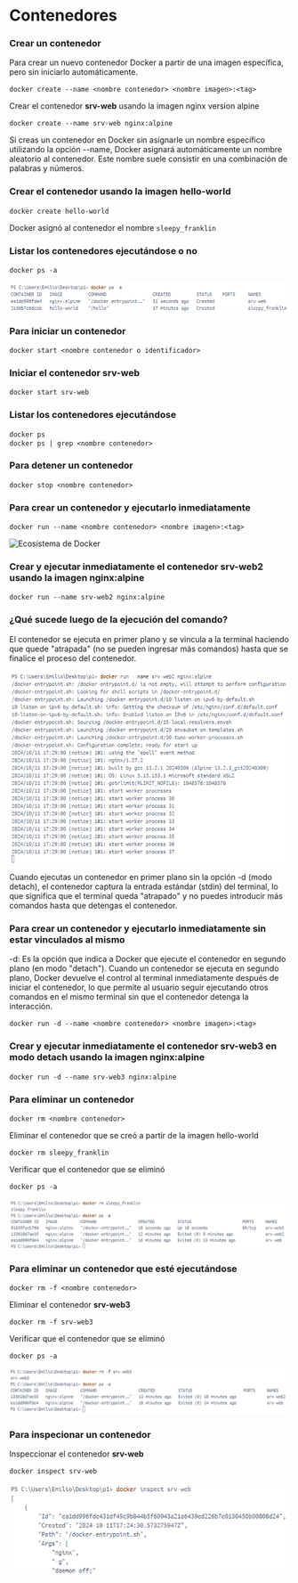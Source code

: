 # Contenedores

### Crear un contenedor
Para crear un nuevo contenedor Docker a partir de una imagen específica, pero sin iniciarlo automáticamente. 

```
docker create --name <nombre contenedor> <nombre imagen>:<tag>
```
Crear el contenedor  **srv-web** usando la imagen nginx version alpine
```
docker create --name srv-web nginx:alpine
```

Si creas un contenedor en Docker sin asignarle un nombre específico utilizando la opción --name, Docker asignará automáticamente un nombre aleatorio al contenedor. Este nombre suele consistir en una combinación de palabras y números.  

### Crear el contenedor usando la imagen hello-world
```
docker create hello-world
```

Docker asignó al contenedor el nombre `sleepy_franklin`

### Listar los contenedores ejecutándose o no

```
docker ps -a
```

![listar_contenedores](screenshots/listar_contenedores.png)

### Para iniciar un contenedor

```
docker start <nombre contenedor o identificador>
```
### Iniciar el contenedor srv-web

```
docker start srv-web
```

### Listar los contenedores ejecutándose
```
docker ps 
docker ps | grep <nombre contenedor>
```

### Para detener un contenedor

```
docker stop <nombre contenedor>
```

### Para crear un contenedor y ejecutarlo inmediatamente

```
docker run --name <nombre contenedor> <nombre imagen>:<tag>
```
![Ecosistema de Docker](img/dockerRun.PNG)

### Crear y ejecutar inmediatamente el contenedor **srv-web2** usando la imagen nginx:alpine

```
docker run --name srv-web2 nginx:alpine
```

### ¿Qué sucede luego de la ejecución del comando?

El contenedor se ejecuta en primer plano y se vincula a la terminal haciendo que quede "atrapada" (no se pueden ingresar más comandos) hasta que se finalice el proceso del contenedor.

![ejecucion_contenedor_srv_web2](screenshots/ejecucion_contenedor_primer_plano.png)


Cuando ejecutas un contenedor en primer plano sin la opción -d (modo detach), el contenedor captura la entrada estándar (stdin) del terminal, lo que significa que el terminal queda "atrapado" y no puedes introducir más comandos hasta que detengas el contenedor.

### Para crear un contenedor y ejecutarlo inmediatamente sin estar vinculados al mismo
-d: Es la opción que indica a Docker que ejecute el contenedor en segundo plano (en modo "detach").
Cuando un contenedor se ejecuta en segundo plano, Docker devuelve el control al terminal inmediatamente después de iniciar el contenedor, lo que permite al usuario seguir ejecutando otros comandos en el mismo terminal sin que el contenedor detenga la interacción.

```
docker run -d --name <nombre contenedor> <nombre imagen>:<tag>
```

### Crear y ejecutar inmediatamente el contenedor **srv-web3** en modo detach usando la imagen nginx:alpine
```
docker run -d --name srv-web3 nginx:alpine
```


### Para eliminar un contenedor

```
docker rm <nombre contenedor>
```
Eliminar el contenedor que se creó a partir de la imagen hello-world 
```
docker rm sleepy_franklin
```

Verificar que el contenedor que se eliminó
```
docker ps -a
```

![eliminacion_contenedor](screenshots/eliminacion_contenedor.png)

### Para eliminar un contenedor que esté ejecutándose

```
docker rm -f <nombre contenedor>
```

Eliminar el contenedor **srv-web3** 
```
docker rm -f srv-web3
```

Verificar que el contenedor que se eliminó
```
docker ps -a
```

![eliminacion_contenedor_ejecucion](screenshots/eliminacion_contenedor_ejecucion.png)

### Para inspecionar un contenedor 

Inspeccionar el contenedor **srv-web** 
```
docker inspect srv-web
```
![inspeccionar_contenedor](screenshots/inspeccionar_contenedor.png)
